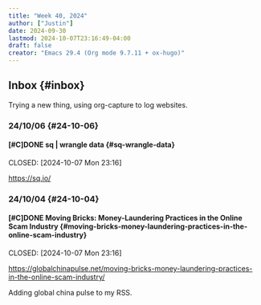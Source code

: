 ```yaml
---
title: "Week 40, 2024"
author: ["Justin"]
date: 2024-09-30
lastmod: 2024-10-07T23:16:49-04:00
draft: false
creator: "Emacs 29.4 (Org mode 9.7.11 + ox-hugo)"
---
```


<div class="outline-1 jvc">

## Inbox {#inbox}

Trying a new thing, using org-capture to log websites.

<div class="outline-2 jvc">

### 24/10/06 {#24-10-06}

<div class="outline-3 jvc">

#### <span class="org-priority priority-C">[#C]</span><span class="org-todo done DONE">DONE</span> sq | wrangle data {#sq-wrangle-data}

<p><span class="timestamp-wrapper"><span class="timestamp-kwd">CLOSED:</span> <span class="timestamp">[2024-10-07 Mon 23:16]</span></span></p>

<https://sq.io/>

</div>

</div>

<div class="outline-2 jvc">

### 24/10/04 {#24-10-04}

<div class="outline-3 jvc">

#### <span class="org-priority priority-C">[#C]</span><span class="org-todo done DONE">DONE</span> Moving Bricks: Money-Laundering Practices in the Online Scam Industry {#moving-bricks-money-laundering-practices-in-the-online-scam-industry}

<p><span class="timestamp-wrapper"><span class="timestamp-kwd">CLOSED:</span> <span class="timestamp">[2024-10-07 Mon 23:16]</span></span></p>

<https://globalchinapulse.net/moving-bricks-money-laundering-practices-in-the-online-scam-industry/>

Adding global china pulse to my RSS.

</div>

</div>

</div>
